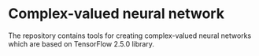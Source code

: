# Complex-valued neural network

The repository contains tools for creating complex-valued neural networks which are based on TensorFlow 2.5.0 library.

